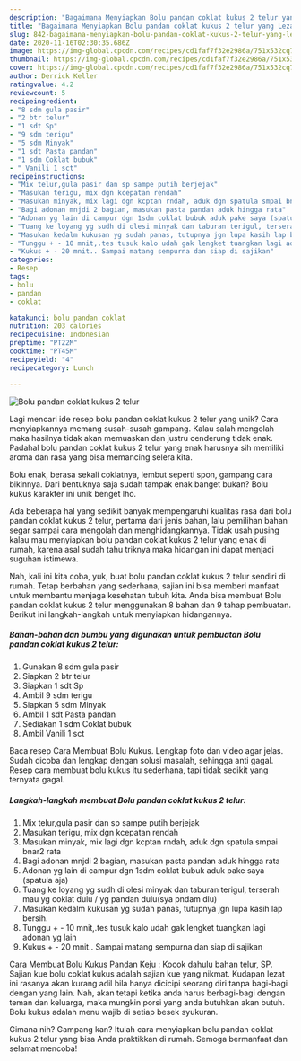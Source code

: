 ```yaml
---
description: "Bagaimana Menyiapkan Bolu pandan coklat kukus 2 telur yang Lezat Sekali"
title: "Bagaimana Menyiapkan Bolu pandan coklat kukus 2 telur yang Lezat Sekali"
slug: 842-bagaimana-menyiapkan-bolu-pandan-coklat-kukus-2-telur-yang-lezat-sekali
date: 2020-11-16T02:30:35.686Z
image: https://img-global.cpcdn.com/recipes/cd1faf7f32e2986a/751x532cq70/bolu-pandan-coklat-kukus-2-telur-foto-resep-utama.jpg
thumbnail: https://img-global.cpcdn.com/recipes/cd1faf7f32e2986a/751x532cq70/bolu-pandan-coklat-kukus-2-telur-foto-resep-utama.jpg
cover: https://img-global.cpcdn.com/recipes/cd1faf7f32e2986a/751x532cq70/bolu-pandan-coklat-kukus-2-telur-foto-resep-utama.jpg
author: Derrick Keller
ratingvalue: 4.2
reviewcount: 5
recipeingredient:
- "8 sdm gula pasir"
- "2 btr telur"
- "1 sdt Sp"
- "9 sdm terigu"
- "5 sdm Minyak"
- "1 sdt Pasta pandan"
- "1 sdm Coklat bubuk"
- " Vanili 1 sct"
recipeinstructions:
- "Mix telur,gula pasir dan sp sampe putih berjejak"
- "Masukan terigu, mix dgn kcepatan rendah"
- "Masukan minyak, mix lagi dgn kcptan rndah, aduk dgn spatula smpai bnar2 rata"
- "Bagi adonan mnjdi 2 bagian, masukan pasta pandan aduk hingga rata"
- "Adonan yg lain di campur dgn 1sdm coklat bubuk aduk pake saya (spatula aja)"
- "Tuang ke loyang yg sudh di olesi minyak dan taburan terigul, terserah mau yg coklat dulu / yg pandan dulu(sya pndam dlu)"
- "Masukan kedalm kukusan yg sudah panas, tutupnya jgn lupa kasih lap bersih."
- "Tunggu + - 10 mnit,.tes tusuk kalo udah gak lengket tuangkan lagi adonan yg lain"
- "Kukus + - 20 mnit.. Sampai matang sempurna dan siap di sajikan"
categories:
- Resep
tags:
- bolu
- pandan
- coklat

katakunci: bolu pandan coklat 
nutrition: 203 calories
recipecuisine: Indonesian
preptime: "PT22M"
cooktime: "PT45M"
recipeyield: "4"
recipecategory: Lunch

---
```



![Bolu pandan coklat kukus 2 telur](https://img-global.cpcdn.com/recipes/cd1faf7f32e2986a/751x532cq70/bolu-pandan-coklat-kukus-2-telur-foto-resep-utama.jpg)

Lagi mencari ide resep bolu pandan coklat kukus 2 telur yang unik? Cara menyiapkannya memang susah-susah gampang. Kalau salah mengolah maka hasilnya tidak akan memuaskan dan justru cenderung tidak enak. Padahal bolu pandan coklat kukus 2 telur yang enak harusnya sih memiliki aroma dan rasa yang bisa memancing selera kita.

Bolu enak, berasa sekali coklatnya, lembut seperti spon, gampang cara bikinnya. Dari bentuknya saja sudah tampak enak banget bukan? Bolu kukus karakter ini unik benget lho.

Ada beberapa hal yang sedikit banyak mempengaruhi kualitas rasa dari bolu pandan coklat kukus 2 telur, pertama dari jenis bahan, lalu pemilihan bahan segar sampai cara mengolah dan menghidangkannya. Tidak usah pusing kalau mau menyiapkan bolu pandan coklat kukus 2 telur yang enak di rumah, karena asal sudah tahu triknya maka hidangan ini dapat menjadi suguhan istimewa.


Nah, kali ini kita coba, yuk, buat bolu pandan coklat kukus 2 telur sendiri di rumah. Tetap berbahan yang sederhana, sajian ini bisa memberi manfaat untuk membantu menjaga kesehatan tubuh kita. Anda bisa membuat Bolu pandan coklat kukus 2 telur menggunakan 8 bahan dan 9 tahap pembuatan. Berikut ini langkah-langkah untuk menyiapkan hidangannya.

<!--inarticleads1-->

##### Bahan-bahan dan bumbu yang digunakan untuk pembuatan Bolu pandan coklat kukus 2 telur:

1. Gunakan 8 sdm gula pasir
1. Siapkan 2 btr telur
1. Siapkan 1 sdt Sp
1. Ambil 9 sdm terigu
1. Siapkan 5 sdm Minyak
1. Ambil 1 sdt Pasta pandan
1. Sediakan 1 sdm Coklat bubuk
1. Ambil  Vanili 1 sct


Baca resep Cara Membuat Bolu Kukus. Lengkap foto dan video agar jelas. Sudah dicoba dan lengkap dengan solusi masalah, sehingga anti gagal. Resep cara membuat bolu kukus itu sederhana, tapi tidak sedikit yang ternyata gagal. 

<!--inarticleads2-->

##### Langkah-langkah membuat Bolu pandan coklat kukus 2 telur:

1. Mix telur,gula pasir dan sp sampe putih berjejak
1. Masukan terigu, mix dgn kcepatan rendah
1. Masukan minyak, mix lagi dgn kcptan rndah, aduk dgn spatula smpai bnar2 rata
1. Bagi adonan mnjdi 2 bagian, masukan pasta pandan aduk hingga rata
1. Adonan yg lain di campur dgn 1sdm coklat bubuk aduk pake saya (spatula aja)
1. Tuang ke loyang yg sudh di olesi minyak dan taburan terigul, terserah mau yg coklat dulu / yg pandan dulu(sya pndam dlu)
1. Masukan kedalm kukusan yg sudah panas, tutupnya jgn lupa kasih lap bersih.
1. Tunggu + - 10 mnit,.tes tusuk kalo udah gak lengket tuangkan lagi adonan yg lain
1. Kukus + - 20 mnit.. Sampai matang sempurna dan siap di sajikan


Cara Membuat Bolu Kukus Pandan Keju : Kocok dahulu bahan telur, SP. Sajian kue bolu coklat kukus adalah sajian kue yang nikmat. Kudapan lezat ini rasanya akan kurang adil bila hanya dicicipi seorang diri tanpa bagi-bagi dengan yang lain. Nah, akan tetapi ketika anda harus berbagi-bagi dengan teman dan keluarga, maka mungkin porsi yang anda butuhkan akan butuh. Bolu kukus adalah menu wajib di setiap besek syukuran. 

Gimana nih? Gampang kan? Itulah cara menyiapkan bolu pandan coklat kukus 2 telur yang bisa Anda praktikkan di rumah. Semoga bermanfaat dan selamat mencoba!
